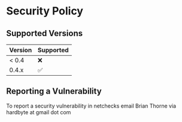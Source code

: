 # Security Policy

## Supported Versions


| Version | Supported          |
| ------- | ------------------ |
| < 0.4   | :x:                |
| 0.4.x   | :white_check_mark: |



## Reporting a Vulnerability

To report a security vulnerability in netchecks email Brian Thorne via hardbyte at gmail dot com

